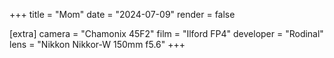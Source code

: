 +++
title =  "Mom"
date =  "2024-07-09"
render = false

[extra]
camera = "Chamonix 45F2"
film =  "Ilford FP4"
developer =  "Rodinal"
lens = "Nikkon Nikkor-W 150mm f5.6"
+++

